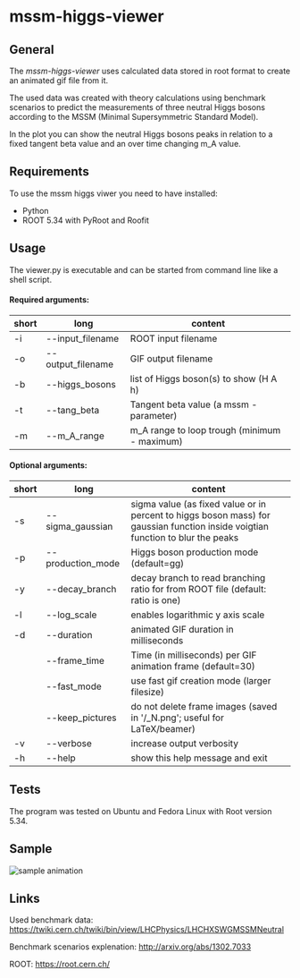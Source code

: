 # mssm-higgs-viewer

## General

The *mssm-higgs-viewer* uses calculated data stored in root format to create an animated gif file from it.

The used data was created with theory calculations using benchmark scenarios to predict the measurements of three neutral Higgs bosons according to the MSSM (Minimal Supersymmetric Standard Model).

In the plot you can show the neutral Higgs bosons peaks in relation to a fixed tangent beta value and an over time changing m_A value.


## Requirements

To use the mssm higgs viwer you need to have installed:

* Python
* ROOT 5.34 with PyRoot and Roofit


## Usage 

The viewer.py is executable and can be started from command line like a shell script.

  
#### Required arguments:

| short | long | content |
|------|-------|---------|
| -i | --input_filename | ROOT input filename |
| -o | --output_filename | GIF output filename |
| -b | --higgs_bosons  | list of Higgs boson(s) to show (H A h) |
| -t | --tang_beta | Tangent beta value (a mssm - parameter)|
| -m | --m_A_range |m_A range to loop trough (minimum - maximum)|


#### Optional arguments:  

| short | long | content |
|------|-------|---------|
| -s | --sigma_gaussian | sigma value (as fixed value or in percent to higgs boson mass) for gaussian function inside voigtian function to blur the peaks|
| -p | --production_mode | Higgs boson production mode (default=gg) |
| -y | --decay_branch | decay branch to read branching ratio for from ROOT file (default: ratio is one) |
| -l | --log_scale | enables logarithmic y axis scale |
| -d | --duration | animated GIF duration in milliseconds |
|    | --frame_time | Time (in milliseconds) per GIF animation frame (default=30) |
|    | --fast_mode | use fast gif creation mode (larger filesize) |
|    | --keep_pictures | do not delete frame images (saved in '<filename>/<filename>_N.png'; useful for LaTeX/beamer) |
| -v | --verbose | increase output verbosity |
| -h | --help | show this help message and exit |


## Tests

The program was tested on Ubuntu and Fedora Linux with Root version 5.34.


## Sample

![sample animation](https://ww2.rleh.de/mssm/higgs-viewer.gif)


## Links

Used benchmark data: https://twiki.cern.ch/twiki/bin/view/LHCPhysics/LHCHXSWGMSSMNeutral

Benchmark scenarios explenation: http://arxiv.org/abs/1302.7033

ROOT: https://root.cern.ch/
